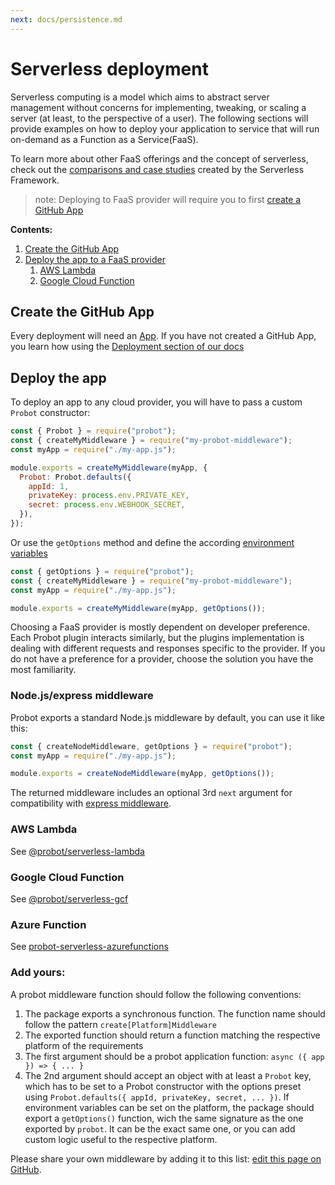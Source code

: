 ```yaml
---
next: docs/persistence.md
---
```


# Serverless deployment

Serverless computing is a model which aims to abstract server management without concerns for implementing, tweaking, or scaling a server (at least, to the perspective of a user). The following sections will provide examples on how to deploy your application to service that will run on-demand as a Function as a Service(FaaS).

To learn more about other FaaS offerings and the concept of serverless, check out the [comparisons and case studies](https://serverless.com/learn/overview) created by the Serverless Framework.

> note: Deploying to FaaS provider will require you to first [create a GitHub App](#create-the-github-app)

**Contents:**

1. [Create the GitHub App](#create-the-github-app)
1. [Deploy the app to a FaaS provider](#deploy-the-app)
   1. [AWS Lambda](#aws-lambda)
   1. [Google Cloud Function](#google-cloud-function)

## Create the GitHub App

Every deployment will need an [App](https://developer.github.com/apps/). If you have not created a GitHub App, you learn how using the [Deployment section of our docs](/docs/deployment/#create-the-github-app)

## Deploy the app

To deploy an app to any cloud provider, you will have to pass a custom `Probot` constructor:

```js
const { Probot } = require("probot");
const { createMyMiddleware } = require("my-probot-middleware");
const myApp = require("./my-app.js");

module.exports = createMyMiddleware(myApp, {
  Probot: Probot.defaults({
    appId: 1,
    privateKey: process.env.PRIVATE_KEY,
    secret: process.env.WEBHOOK_SECRET,
  }),
});
```

Or use the `getOptions` method and define the according [environment variables](https://probot.github.io/docs/configuration/)

```js
const { getOptions } = require("probot");
const { createMyMiddleware } = require("my-probot-middleware");
const myApp = require("./my-app.js");

module.exports = createMyMiddleware(myApp, getOptions());
```

Choosing a FaaS provider is mostly dependent on developer preference. Each Probot plugin interacts similarly, but the plugins implementation is dealing with different requests and responses specific to the provider. If you do not have a preference for a provider, choose the solution you have the most familiarity.

### Node.js/express middleware

Probot exports a standard Node.js middleware by default, you can use it like this:

```js
const { createNodeMiddleware, getOptions } = require("probot");
const myApp = require("./my-app.js");

module.exports = createNodeMiddleware(myApp, getOptions());
```

The returned middleware includes an optional 3rd `next` argument for compatibility with [express middleware](https://expressjs.com/en/guide/using-middleware.html).

### AWS Lambda

See [@probot/serverless-lambda](https://github.com/probot/serverless-lambda#usage)

### Google Cloud Function

See [@probot/serverless-gcf](https://github.com/probot/serverless-gcf#usage)

### Azure Function

See [probot-serverless-azurefunctions](https://github.com/ethomson/probot-serverless-azurefunctions/#usage)

### Add yours:

A probot middleware function should follow the following conventions:

1. The package exports a synchronous function. The function name should follow the pattern `create[Platform]Middleware`
2. The exported function should return a function matching the respective platform of the requirements
3. The first argument should be a probot application function: `async ({ app }) => { ... }`
4. The 2nd argument should accept an object with at least a `Probot` key, which has to be set to a Probot constructor with the options preset using `Probot.defaults({ appId, privateKey, secret, ... })`. If environment variables can be set on the platform, the package should export a `getOptions()` function, wich the same signature as the one exported by `probot`. It can be the exact same one, or you can add custom logic useful to the respective platform.

Please share your own middleware by adding it to this list: [edit this page on GitHub](https://github.com/probot/probot/edit/master/docs/serverless-deployment.md).
